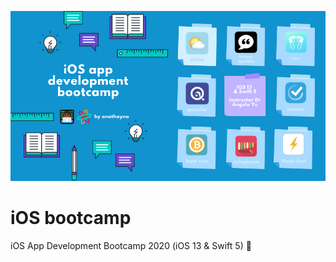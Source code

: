 ![iOS Bootcamp Banner](doc/ios-bootcamp-banner.png)

# iOS bootcamp

iOS App Development Bootcamp 2020 (iOS 13 & Swift 5) :iphone:

